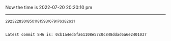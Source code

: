 Now the time is 2022-07-20 20:20:10 pm

---

<small>292322830185011815931679176382631</small>

```txt

Latest commit SHA is: 0cb1a4ed5fa61108e57c0c848ddad6a6e2401037
```
